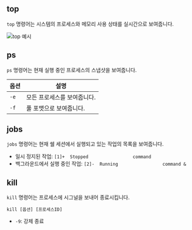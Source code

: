 ## top
`top` 명령어는 시스템의 프로세스와 메모리 사용 상태를 실시간으로 보여줍니다.

![top 예시](<img width="662" alt="ex_top" src="https://github.com/taehye5n/report/assets/171117901/b72862bc-022c-42bb-ad81-27b78e4899a1">)

## ps
`ps` 명령어는 현재 실행 중인 프로세스의 스냅샷을 보여줍니다.

| 옵션 | 설명 |
| --- | --- |
| `-e` | 모든 프로세스를 보여줍니다. |
| `-f` | 풀 포맷으로 보여줍니다. |

## jobs
`jobs` 명령어는 현재 쉘 세션에서 실행되고 있는 작업의 목록을 보여줍니다.

- 일시 정지된 작업: `[1]+  Stopped                 command`
- 백그라운드에서 실행 중인 작업: `[2]-  Running                 command &`

## kill
`kill` 명령어는 프로세스에 시그널을 보내어 종료시킵니다.

`kill [옵션] [프로세스ID]`

- `-9`: 강제 종료
